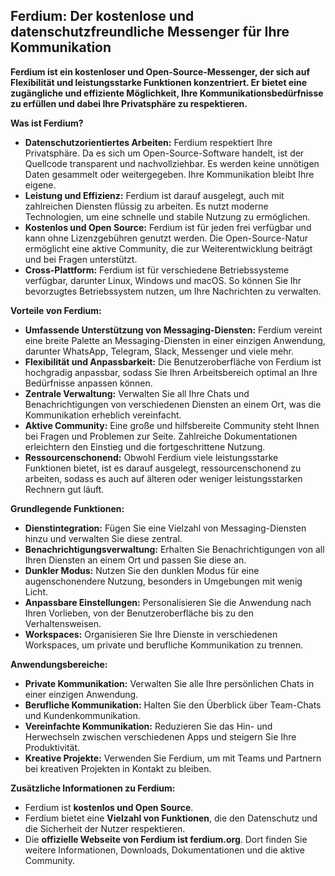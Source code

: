 ## Ferdium: Der kostenlose und datenschutzfreundliche Messenger für Ihre Kommunikation

**Ferdium ist ein kostenloser und Open-Source-Messenger, der sich auf Flexibilität und leistungsstarke Funktionen konzentriert. Er bietet eine zugängliche und effiziente Möglichkeit, Ihre Kommunikationsbedürfnisse zu erfüllen und dabei Ihre Privatsphäre zu respektieren.**

**Was ist Ferdium?**

* **Datenschutzorientiertes Arbeiten:** Ferdium respektiert Ihre Privatsphäre. Da es sich um Open-Source-Software handelt, ist der Quellcode transparent und nachvollziehbar. Es werden keine unnötigen Daten gesammelt oder weitergegeben. Ihre Kommunikation bleibt Ihre eigene.
* **Leistung und Effizienz:** Ferdium ist darauf ausgelegt, auch mit zahlreichen Diensten flüssig zu arbeiten. Es nutzt moderne Technologien, um eine schnelle und stabile Nutzung zu ermöglichen.
* **Kostenlos und Open Source:** Ferdium ist für jeden frei verfügbar und kann ohne Lizenzgebühren genutzt werden. Die Open-Source-Natur ermöglicht eine aktive Community, die zur Weiterentwicklung beiträgt und bei Fragen unterstützt.
* **Cross-Plattform:** Ferdium ist für verschiedene Betriebssysteme verfügbar, darunter Linux, Windows und macOS. So können Sie Ihr bevorzugtes Betriebssystem nutzen, um Ihre Nachrichten zu verwalten.

**Vorteile von Ferdium:**

* **Umfassende Unterstützung von Messaging-Diensten:** Ferdium vereint eine breite Palette an Messaging-Diensten in einer einzigen Anwendung, darunter WhatsApp, Telegram, Slack, Messenger und viele mehr.
* **Flexibilität und Anpassbarkeit:** Die Benutzeroberfläche von Ferdium ist hochgradig anpassbar, sodass Sie Ihren Arbeitsbereich optimal an Ihre Bedürfnisse anpassen können.
* **Zentrale Verwaltung:** Verwalten Sie all Ihre Chats und Benachrichtigungen von verschiedenen Diensten an einem Ort, was die Kommunikation erheblich vereinfacht.
* **Aktive Community:** Eine große und hilfsbereite Community steht Ihnen bei Fragen und Problemen zur Seite. Zahlreiche Dokumentationen erleichtern den Einstieg und die fortgeschrittene Nutzung.
* **Ressourcenschonend:** Obwohl Ferdium viele leistungsstarke Funktionen bietet, ist es darauf ausgelegt, ressourcenschonend zu arbeiten, sodass es auch auf älteren oder weniger leistungsstarken Rechnern gut läuft.

**Grundlegende Funktionen:**

* **Dienstintegration:** Fügen Sie eine Vielzahl von Messaging-Diensten hinzu und verwalten Sie diese zentral.
* **Benachrichtigungsverwaltung:** Erhalten Sie Benachrichtigungen von all Ihren Diensten an einem Ort und passen Sie diese an.
* **Dunkler Modus:** Nutzen Sie den dunklen Modus für eine augenschonendere Nutzung, besonders in Umgebungen mit wenig Licht.
* **Anpassbare Einstellungen:** Personalisieren Sie die Anwendung nach Ihren Vorlieben, von der Benutzeroberfläche bis zu den Verhaltensweisen.
* **Workspaces:** Organisieren Sie Ihre Dienste in verschiedenen Workspaces, um private und berufliche Kommunikation zu trennen.

**Anwendungsbereiche:**

* **Private Kommunikation:** Verwalten Sie alle Ihre persönlichen Chats in einer einzigen Anwendung.
* **Berufliche Kommunikation:** Halten Sie den Überblick über Team-Chats und Kundenkommunikation.
* **Vereinfachte Kommunikation:** Reduzieren Sie das Hin- und Herwechseln zwischen verschiedenen Apps und steigern Sie Ihre Produktivität.
* **Kreative Projekte:** Verwenden Sie Ferdium, um mit Teams und Partnern bei kreativen Projekten in Kontakt zu bleiben.

**Zusätzliche Informationen zu Ferdium:**

* Ferdium ist **kostenlos und Open Source**.
* Ferdium bietet eine **Vielzahl von Funktionen**, die den Datenschutz und die Sicherheit der Nutzer respektieren.
* Die **offizielle Webseite von Ferdium ist ferdium.org**. Dort finden Sie weitere Informationen, Downloads, Dokumentationen und die aktive Community.